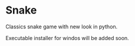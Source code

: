 # Snake

Classics snake game with new look in python.

Executable installer for windos will be added soon.

